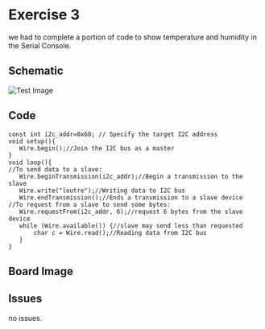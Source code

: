 

# Exercise 3
we had to complete a portion of code to show temperature and humidity in the Serial Console.

## Schematic 
![Test Image](photo.png?raw=true)

## Code
 ```#include<Wire.h> // including the Wire library
const int i2c_addr=0x68; // Specify the target I2C address
void setup(){
    Wire.begin();//Join the I2C bus as a master
}
void loop(){
//To send data to a slave:
    Wire.beginTransmission(i2c_addr);//Begin a transmission to the slave
    Wire.write("loutre");//Writing data to I2C bus
    Wire.endTransmission();//Ends a transmission to a slave device
//To request from a slave to send some bytes:
    Wire.requestFrom(i2c_addr, 6);//request 6 bytes from the slave device
    while (Wire.available()) {//slave may send less than requested
        char c = Wire.read();//Reading data from I2C bus
    }
}
```
  
## Board Image

## Issues
no issues.
